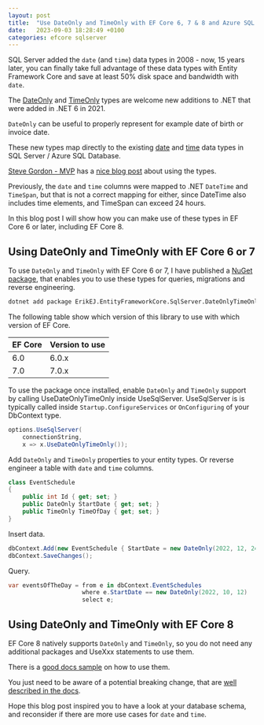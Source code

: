 ```yaml
---
layout: post
title:  "Use DateOnly and TimeOnly with EF Core 6, 7 & 8 and Azure SQL / SQL Server"
date:   2023-09-03 18:28:49 +0100
categories: efcore sqlserver
---
```


SQL Server added the `date` (and `time`) data types in 2008 - now, 15 years later, you can finally take full advantage of these data types with Entity Framework Core and save at least 50% disk space and bandwidth with `date`.

The [DateOnly](https://learn.microsoft.com/dotnet/api/system.dateonly?WT.mc_id=DT-MVP-402515) and [TimeOnly](https://learn.microsoft.com/en-us/dotnet/api/system.timeonly?WT.mc_id=DT-MVP-402515) types are welcome new additions to .NET that were added in .NET 6 in 2021.

`DateOnly` can be useful to properly represent for example date of birth or invoice date.

These new types map directly to the existing [date](https://learn.microsoft.com/en-us/sql/t-sql/data-types/date-transact-sql?WT.mc_id=DT-MVP-402515) and [time](https://learn.microsoft.com/en-us/sql/t-sql/data-types/time-transact-sql?WT.mc_id=DT-MVP-402515) data types in SQL Server / Azure SQL Database.

[Steve Gordon - MVP](https://twitter.com/stevejgordon) has a [nice blog post](https://www.stevejgordon.co.uk/using-dateonly-and-timeonly-in-dotnet-6) about using the types.

Previously, the `date` and `time` columns were mapped to .NET `DateTime` and `TimeSpan`, but that is not a correct mapping for either, since DateTime also includes time elements, and TimeSpan can exceed 24 hours.

In this blog post I will show how you can make use of these types in EF Core 6 or later, including EF Core 8.

## Using DateOnly and TimeOnly with EF Core 6 or 7

To use `DateOnly` and `TimeOnly` with EF Core 6 or 7, I have published a [NuGet package](https://www.nuget.org/packages/ErikEJ.EntityFrameworkCore.SqlServer.DateOnlyTimeOnly), that enables you to use these types for queries, migrations and reverse engineering.

```bash
dotnet add package ErikEJ.EntityFrameworkCore.SqlServer.DateOnlyTimeOnly
```

The following table show which version of this library to use with which version of EF Core.

| EF Core | Version to use  |
| ------- | --------------- |
| 6.0     | 6.0.x           |
| 7.0     | 7.0.x           |

To use the package once installed, enable `DateOnly` and `TimeOnly` support by calling UseDateOnlyTimeOnly inside UseSqlServer. UseSqlServer is is typically called inside `Startup.ConfigureServices` or `OnConfiguring` of your DbContext type.

```cs
options.UseSqlServer(
    connectionString,
    x => x.UseDateOnlyTimeOnly());
```

Add `DateOnly` and `TimeOnly` properties to your entity types. Or reverse engineer a table with `date` and `time` columns.

```cs
class EventSchedule
{
    public int Id { get; set; }
    public DateOnly StartDate { get; set; }
    public TimeOnly TimeOfDay { get; set; }
}
```

Insert data.

```cs
dbContext.Add(new EventSchedule { StartDate = new DateOnly(2022, 12, 24), TimeOfDay = new TimeOnly(12, 00) });
dbContext.SaveChanges();
```

Query.

```cs
var eventsOfTheDay = from e in dbContext.EventSchedules
                     where e.StartDate == new DateOnly(2022, 10, 12)
                     select e;
```

## Using DateOnly and TimeOnly with EF Core 8

EF Core 8 natively supports `DateOnly` and `TimeOnly`, so you do not need any additional packages and UseXxx statements to use them.

There is a [good docs sample](https://learn.microsoft.com/ef/core/what-is-new/ef-core-8.0/whatsnew?WT.mc_id=DT-MVP-402515#dateonlytimeonly-supported-on-sql-server) on how to use them.

You just need to be aware of a potential breaking change, that are [well described in the docs](https://learn.microsoft.com/en-us/ef/core/what-is-new/ef-core-8.0/breaking-changes?WT.mc_id=DT-MVP-402515#sql-server-date-and-time-now-scaffold-to-net-dateonly-and-timeonly).

Hope this blog post inspired you to have a look at your database schema, and reconsider if there are more use cases for `date` and `time`.